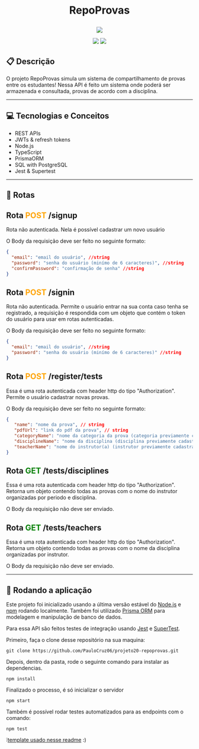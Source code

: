 # <p align = "center"> RepoProvas </p>

<p align="center">
   <img src="./images/Logo.png"/>
</p>

<p align = "center">
   <img src="https://img.shields.io/badge/author-PauloCruz06-4dae71?style=flat-square" />
   <img src="https://img.shields.io/github/languages/count/PauloCruz06/projeto20-repoprovas?color=4dae71&style=flat-square" />
</p>


##  :clipboard: Descrição

O projeto RepoProvas simula um sistema de compartilhamento de provas entre os estudantes! Nessa API é feito um sistema onde poderá ser armazenada e consultada, provas de acordo com a disciplina.

***

## :computer:	 Tecnologias e Conceitos

- REST APIs
- JWTs & refresh tokens
- Node.js
- TypeScript
- PrismaORM
- SQL with PostgreSQL
- Jest & Supertest

***
 ## :rocket: Rotas

 ## Rota <span style="color:orange"> **POST** </span>/signup

Rota não autenticada. Nela é possível cadastrar um novo usuário

O Body da requisição deve ser feito no seguinte formato:

```json
{
  "email": "email do usuário", //string
  "password": "senha do usuário (minímo de 6 caracteres)", //string
  "confirmPassword": "confirmação de senha" //string
}
```

 ## Rota <span style="color:orange"> **POST** </span>/signin

Rota não autenticada. Permite o usuário entrar na sua conta caso tenha se registrado, a requisição é respondida com um objeto que contém o token do usuário para usar em rotas autenticadas.

O Body da requisição deve ser feito no seguinte formato:

```json
{
  "email": "email do usuário", //string
  "password": "senha do usuário (minímo de 6 caracteres)" //string
}
```

 ## Rota <span style="color:orange"> **POST** </span>/register/tests

Essa é uma rota autenticada com header http do tipo "Authorization". Permite o usuário cadastrar novas provas.

O Body da requisição deve ser feito no seguinte formato:

```json
{
   "name": "nome da prova", // string
   "pdfUrl": "link do pdf da prova", // string
   "categoryName": "nome da categoria da prova (categoria previamente cadastrada)", // string
   "disciplineName": "nome da disciplina (disciplina previamente cadastrada)", // string
   "teacherName": "nome do instrutor(a) (instrutor previamente cadastrado)" // string
}
```


## Rota <span style="color:green"> **GET** </span>/tests/disciplines

Essa é uma rota autenticada com header http do tipo "Authorization". Retorna um objeto contendo todas as provas com o nome do instrutor organizadas por periodo e disciplina.

O Body da requisição não deve ser enviado.

## Rota <span style="color:green"> **GET** </span>/tests/teachers

Essa é uma rota autenticada com header http do tipo "Authorization". Retorna um objeto contendo todas as provas com o nome da disciplina organizadas por instrutor.

O Body da requisição não deve ser enviado.
***

## 🏁 Rodando a aplicação

Este projeto foi inicializado usando a última versão estável do [Node.js](https://nodejs.org/en/download/) e [npm](https://www.npmjs.com/) rodando localmente. Também foi utilizado [Prisma ORM](https://github.com/prisma/prisma) para modelagem e manipulação de banco de dados.

Para essa API são feitos testes de integração usando [Jest](https://github.com/facebook/jest) e [SuperTest](https://github.com/visionmedia/supertest).

Primeiro, faça o clone desse repositório na sua maquina:

```
git clone https://github.com/PauloCruz06/projeto20-repoprovas.git
```

Depois, dentro da pasta, rode o seguinte comando para instalar as dependencias.

```
npm install
```

Finalizado o processo, é só inicializar o servidor
```
npm start
```

Também é possível rodar testes automatizados para as endpoints com o comando:
```
npm test
```

:grey_exclamation:[template usado nesse readme](https://gist.github.com/luanalessa/7f98467a5ed62d00dcbde67d4556a1e4#file-readme-md) :)

